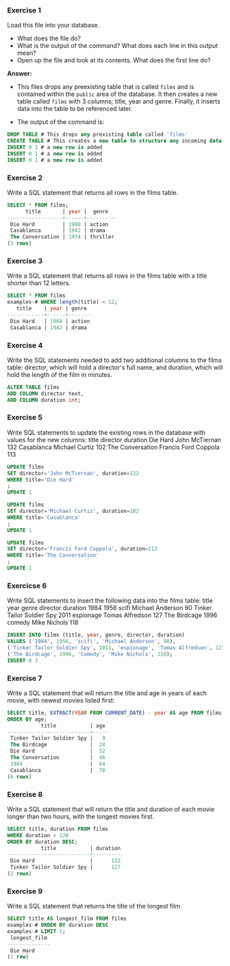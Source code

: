 ### Exercise 1

Load this file into your database.

* What does the file do?
* What is the output of the command? What does each line in this output mean?
* Open up the file and look at its contents. What does the first line do?

**Answer:**
* This files drops any preexisting table that is called `films` and is contained within the `public` area of the database. It then creates a new table called `films` with 3 columns; title, year and genre. Finally, it inserts data into the table to be referenced later.

* The output of the command is:

```SQL
DROP TABLE # This drops any prexisting table called 'films'
CREATE TABLE # This creates a new table to structure any incoming data with columns 
INSERT 0 1 # a new row is added
INSERT 0 1 # a new row is added
INSERT 0 1 # a new row is added
``` 

### Exercise 2
Write a SQL statement that returns all rows in the films table.

```SQL
SELECT * FROM films;
      title       | year |  genre   
------------------+------+----------
 Die Hard         | 1988 | action
 Casablanca       | 1942 | drama
 The Conversation | 1974 | thriller
(3 rows)
```

### Exercise 3
Write a SQL statement that returns all rows in the films table with a title shorter than 12 letters.

```SQL
SELECT * FROM films
examples-# WHERE length(title) < 12;
   title    | year | genre  
------------+------+--------
 Die Hard   | 1988 | action
 Casablanca | 1942 | drama
```

### Exercise 4
Write the SQL statements needed to add two additional columns to the films table: director, which will hold a director's full name, and duration, which will hold the length of the film in minutes.

```SQL
ALTER TABLE films
ADD COLUMN director text,
ADD COLUMN duration int;
```

### Exercise 5
Write SQL statements to update the existing rows in the database with values for the new columns:
title 	director 	duration
Die Hard 	John McTiernan 	132
Casablanca 	Michael Curtiz 	102
The Conversation 	Francis Ford Coppola 	113


```SQL
UPDATE films
SET director='John McTiernan', duration=132
WHERE title='Die Hard'
;
UPDATE 1

UPDATE films
SET director='Michael Curtiz', duration=102
WHERE title='Casablanca'
;
UPDATE 1

UPDATE films
SET director='Francis Ford Coppola', duration=113
WHERE title='The Conversation'
;
UPDATE 1
```

### Exercicse 6
Write SQL statements to insert the following data into the films table:
title 	year 	genre 	director 	duration
1984 	1956 	scifi 	Michael Anderson 	90
Tinker Tailor Soldier Spy 	2011 	espionage 	Tomas Alfredson 	127
The Birdcage 	1996 	comedy 	Mike Nichols 	118

```SQL
INSERT INTO films (title, year, genre, director, duration)
VALUES ('1984', 1956, 'scifi', 'Michael Anderson', 90),
('Tinker Tailor Soldier Spy', 2011, 'espionage', 'Tomas Alfredson', 127),
('The Birdcage', 1996, 'Comedy', 'Mike Nichols', 118);
INSERT 0 3
```

### Exercise 7
Write a SQL statement that will return the title and age in years of each movie, with newest movies listed first:


```SQL
SELECT title, EXTRACT(YEAR FROM CURRENT_DATE) - year AS age FROM films
ORDER BY age; 
           title           | age 
---------------------------+-----
 Tinker Tailor Soldier Spy |   9
 The Birdcage              |  24
 Die Hard                  |  32
 The Conversation          |  46
 1984                      |  64
 Casablanca                |  78
(6 rows)
```

### Exercise 8
Write a SQL statement that will return the title and duration of each movie longer than two hours, with the longest movies first.

```SQL
SELECT title, duration FROM films                                     
WHERE duration > 120
ORDER BY duration DESC;
           title           | duration 
---------------------------+----------
 Die Hard                  |      132
 Tinker Tailor Soldier Spy |      127
(2 rows)
```



### Exercise 9
Write a SQL statement that returns the title of the longest film.

```SQL
SELECT title AS longest_film FROM films
examples-# ORDER BY duration DESC
examples-# LIMIT 1;
 longest_film 
--------------
 Die Hard
(1 row)
```